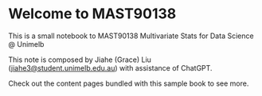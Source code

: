 # Welcome to MAST90138 

This is a small notebook to MAST90138 Multivariate Stats for Data Science @ Unimelb

This note is composed by Jiahe (Grace) Liu (jiahe3@student.unimelb.edu.au) with assistance of ChatGPT.

Check out the content pages bundled with this sample book to see more.

```{tableofcontents}
```

